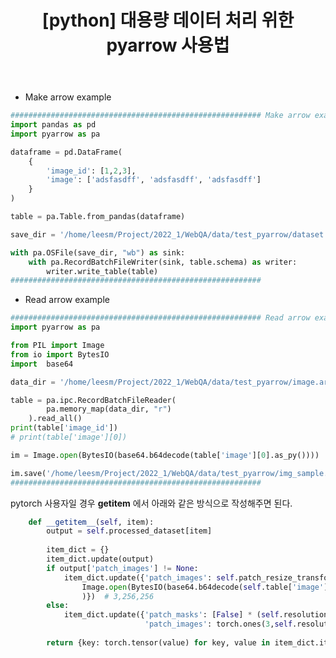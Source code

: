 ﻿---
title:  "[python] 대용량 데이터 처리 위한 pyarrow 사용법"
excerpt: "대용량 데이터 처리 위한 pyarrow 사용법"
toc: true
toc_sticky: true
header:
  teaser: /assets/images/logo.jpg

categories:
  - pytorch
tags:
  - pytorch

last_modified_at: 2021-08-23T09:06:00-05:00
---

- Make arrow example

```python
######################################################## Make arrow example
import pandas as pd
import pyarrow as pa

dataframe = pd.DataFrame(
    {
        'image_id': [1,2,3],
        'image': ['adsfasdff', 'adsfasdff', 'adsfasdff']        
    }
)

table = pa.Table.from_pandas(dataframe)

save_dir = '/home/leesm/Project/2022_1/WebQA/data/test_pyarrow/dataset.arrow'

with pa.OSFile(save_dir, "wb") as sink:
    with pa.RecordBatchFileWriter(sink, table.schema) as writer:
        writer.write_table(table)
########################################################   
```

- Read arrow example

```python
######################################################## Read arrow example
import pyarrow as pa

from PIL import Image
from io import BytesIO
import  base64

data_dir = '/home/leesm/Project/2022_1/WebQA/data/test_pyarrow/image.arrow'

table = pa.ipc.RecordBatchFileReader(
        pa.memory_map(data_dir, "r")
    ).read_all()
print(table['image_id'])
# print(table['image'][0])

im = Image.open(BytesIO(base64.b64decode(table['image'][0].as_py())))   

im.save('/home/leesm/Project/2022_1/WebQA/data/test_pyarrow/img_sample.png')
########################################################   
```

pytorch 사용자일 경우 __getitem__ 에서 아래와 같은 방식으로 작성해주면 된다.

```python
    def __getitem__(self, item):
        output = self.processed_dataset[item]
        
        item_dict = {}
        item_dict.update(output)
        if output['patch_images'] != None:
            item_dict.update({'patch_images': self.patch_resize_transform(
                Image.open(BytesIO(base64.b64decode(self.table['image'][self.imageid_to_arrowid[output['patch_images']]].as_py())))
                )})  # 3,256,256  
        else:
            item_dict.update({'patch_masks': [False] * (self.resolution // 16) * (self.resolution // 16),
                              'patch_images': torch.ones(3,self.resolution, self.resolution) })
            
        return {key: torch.tensor(value) for key, value in item_dict.items()}
```
